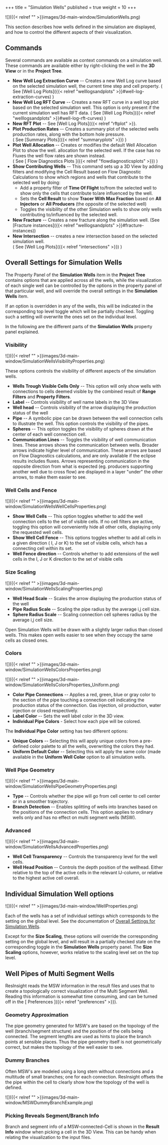 +++
title = "Simulation Wells"
published = true
weight = 10
+++

![]({{< relref "" >}}images/3d-main-window/SimulationWells.png)

This section describes how wells defined in the simulation are displayed, and how to control the different aspects of their visualization.

## Commands

Several commands are available as context commands on a simulation well. These commands are available either by right-clicking  the well in the **3D View** or in the **Project Tree**.

- **New Well Log Extraction Curve** -- Creates a new Well Log curve based on the selected simulation well, the current time step and cell property.  ( See [Well Log Plots]({{< relref "welllogsandplots" >}}#well-log-extraction-curves) )
- **New Well Log RFT Curve** -- Creates a new RFT curve in a well log plot based on the selected simulation well. This option is only present if the current simulation well has RFT data. ( See [Well Log Plots]({{< relref "welllogsandplots" >}}#well-log-rft-curves) )
- **New RFT Plot** --  See [Well Log Plots]({{< relref "rftplot" >}}.
- **Plot Production Rates** -- Creates a summary plot of the selected wells production rates, along  with the bottom hole pressure.  
  ( See [Summary Plots]({{< relref "summaryplots" >}}) ) 
- **Plot Well Allocation** -- Creates or modifies the default Well Allocation Plot to show the well.
  allocation for the selected well. If the case has no Fluxes the well flow rates are shown instead.  
  ( See [ Flow Diagnostics Plots ]({{< relref "flowdiagnosticsplots" >}}) )
- **Show Contributing Wells** -- This command sets up a 3D View by adding filters and modifying the Cell Result based on Flow Diagnostic Calculations to show which regions and wells that contribute to the selected well by doing:
   - Add a property filter of **Time Of Flight** to/from the selected well to show only the cells that contribute to/are influenced by the well.
   - Sets the **Cell Result** to show **Tracer With Max Fraction** based on **All Injectors** or **All Producers** (the opposite of the selected well)
   - Toggles the visibility of the other Simulation wells to show only wells contributing to/influenced by the selected well.
- **New Fracture** -- Creates a new fracture along the simulation well. (See [Fracture instances]({{< relref "welllogsandplots" >}}#fracture-instances))
- **New Intersection** -- creates a new intersection based on the selected simulation well.  
  ( See [Well Log Plots]({{< relref "intersections" >}}) )
  
## Overall Settings for Simulation Wells

The Property Panel of the **Simulation Wells** item in the **Project Tree** contains options that are applied across all the wells, while the visualization of each single well can be controlled by the options in the property panel of that particular well, and will override the overall settings in the **Simulation Wells** item.

If an option is overridden in any of the wells, this will be indicated in the corresponding top level toggle which will be partially checked. Toggling such a setting will overwrite the ones set on the individual level. 

In the following are the different parts of the **Simulation Wells** property panel explained.

### Visibility

![]({{< relref "" >}}images/3d-main-window/SimulationWellsVisibilityProperties.png)

These options controls the visibility of different aspects of the simulation wells.

- **Wells Trough Visible Cells Only** -- This option will only show wells with connections to cells deemed visible by the combined result of **Range Filters** and **Property Filters**.
- **Label** -- Controls visibility of well name labels in the 3D View
- **Well head** -- Controls visibility of the arrow displaying the production status of the well
- **Pipe** -- A symbolic pipe can be drawn between the well connection cells to illustrate the well. This option controls the visibility of the pipes.
- **Spheres** -- This option toggles the visibility of spheres drawn at the center of each well connection cell.
- **Communication Lines** -- Toggles the visibility of well communication lines. 
   These arrows shows the communication between wells. Broader arrows indicate higher level of communication. 
   These arrows are based on Flow Diagnostics calculations, and are only available if the eclipse results includes fluxes. 
   Arrows representing communication in the opposite direction from what is expected (eg. producers supporting another well due to cross flow) are displayed in a layer "under" the other arrows, to make them easier to see.  


### Well Cells and Fence

![]({{< relref "" >}}images/3d-main-window/SimulationWellsWellCellsProperties.png)

- **Show Well Cells** -- This option toggles whether to add the well connection cells to the set of visible cells. If no cell filters are active, toggling this option will conveniently hide all other cells, displaying only the requested well cells.   
-  **Show Well Cell Fence** -- This options toggles whether to add all cells in a given direction ( I, J or K) to the set of visible cells, which has a connecting cell within its set.
-  **Well Fence direction** -- Controls whether to add extensions of the well cells in the I, J or K direction to the set of visible cells

  
### Size Scaling

![]({{< relref "" >}}images/3d-main-window/SimulationWellsScalingProperties.png)

- **Well Head Scale** -- Scales the arrow displaying the production status of the well
- **Pipe Radius Scale** -- Scaling the pipe radius by the average i,j cell size.
- **Sphere Radius Scale** -- Scaling connection cell spheres radius by the average i,j cell size.

Open Simulation Wells will be drawn with a slightly larger radius than closed wells. This makes open wells easier to see when they occupy the same cells as closed ones.

### Colors

![]({{< relref "" >}}images/3d-main-window/SimulationWellsColorsProperties.png)

![]({{< relref "" >}}images/3d-main-window/SimulationWellsColorsProperties_Uniform.png)

- **Color Pipe Connections** -- Applies a red, green, blue or gray color to the section of the pipe touching a connection cell indicating the production status of the connection. Gas injection, oil production, water injection or closed respectively.  
- **Label Color** -- Sets the well label color in the 3D view.
- **Individual Pipe Colors** - Select how each pipe will be colored.

The **Individual Pipe Color** setting has two different options:

- **Unique Colors** -- Selecting this will apply unique colors from a pre-defined color palette to all the wells, overwriting the colors they had.
- **Uniform Default Color** -- Selecting this will apply the same color (made available in the **Uniform Well Color** option to all simulation wells.

### Well Pipe Geometry

![]({{< relref "" >}}images/3d-main-window/SimulationWellsPipeGeometryProperties.png)

- **Type** -- Controls whether the pipe will go from cell center to cell center or in a smoother trajectory.
- **Branch Detection** -- Enables splitting of wells into branches based on the positions of the connection cells.  This option applies to ordinary wells only and has no effect on multi segment wells (MSW).

### Advanced

![]({{< relref "" >}}images/3d-main-window/SimulationWellsAdvancedProperties.png)

- **Well Cell Transparency** -- Controls the transparency level for the well cells.
- **Well Head Position** -- Controls the depth position of the wellhead. Either relative to the top of the active cells in the relevant IJ-column, or relative to the highest active cell overall.  

## Individual Simulation Well options 

![]({{< relref "" >}}images/3d-main-window/WellProperties.png)

Each of the wells has a set of individual settings which corresponds to the setting on the global level. See the documentation of [Overall Settings for Simulation Wells](#overall-settings-for-simulation-wells). 

Except for the **Size Scaling**, these options will override the corresponding setting on the global level, 
and will result in a partially checked state on the corresponding toggle in the **Simulation Wells** property panel. 
The **Size Scaling** options, however, works relative to the scaling level set on the top level.
		  	 
## Well Pipes of Multi Segment Wells

ResInsight reads the MSW information in the result files and uses that to create a topologically correct visualization of the Multi Segment Well. Reading this information is somewhat time consuming, and can be turned off in the [ Preferences ]({{< relref "preferences" >}}).
 
### Geometry Approximation
The pipe geometry generated for MSW's are based on the topology of the well (branch/segment structure) and the position of the cells being connected. The segment lengths are used as hints to place the branch points at sensible places. Thus the pipe geometry itself is not geometrically correct, but makes the topology of the well easier to see.

### Dummy Branches
Often MSW's are modeled using a long stem without connections and a multitude of small branches; one for each connection. ResInsight offsets the the pipe within the cell to clearly show how the topology of the well is defined.

![]({{< relref "" >}}images/3d-main-window/MSWDummyBranchExample.png)

### Picking Reveals Segment/Branch Info

Branch and segment info of a MSW-connected-Cell is shown in the **Result Info** window when picking a cell in the 3D View. This can be handy when relating the visualization to the input files.
